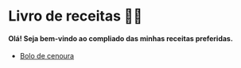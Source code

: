 # **Livro de receitas :woman_cook:**

#### Olá! Seja bem-vindo ao compliado das minhas receitas preferidas.

* [Bolo de cenoura](https://github.com/hellolima/livro_receitas/blob/main/receitas/bolo-cenoura.md)